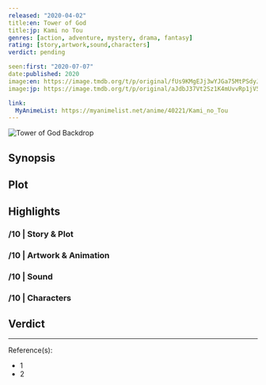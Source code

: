 ```yaml
---
released: "2020-04-02"
title:en: Tower of God
title:jp: Kami no Tou
genres: [action, adventure, mystery, drama, fantasy]
rating: [story,artwork,sound,characters]
verdict: pending

seen:first: "2020-07-07"
date:published: 2020
image:en: https://image.tmdb.org/t/p/original/fUs9KMgEJj3wYJGa75MtPSdyJXk.jpg
image:jp: https://image.tmdb.org/t/p/original/aJdbJ37Vt2Sz1K4mUvvRp1jV5uW.jpg

link:
  MyAnimeList: https://myanimelist.net/anime/40221/Kami_no_Tou
---
```


![Tower of God Backdrop](https://image.tmdb.org/t/p/original/bkvkJyLqOk2ZbELDEukEAXEatrt.jpg)

## Synopsis

## Plot

## Highlights

### /10 | Story & Plot

### /10 | Artwork & Animation

### /10 | Sound

### /10 | Characters

## Verdict

<!-- SPOILERS -->

<!-- CLOSING -->

---
Reference(s):

- 1
- 2
